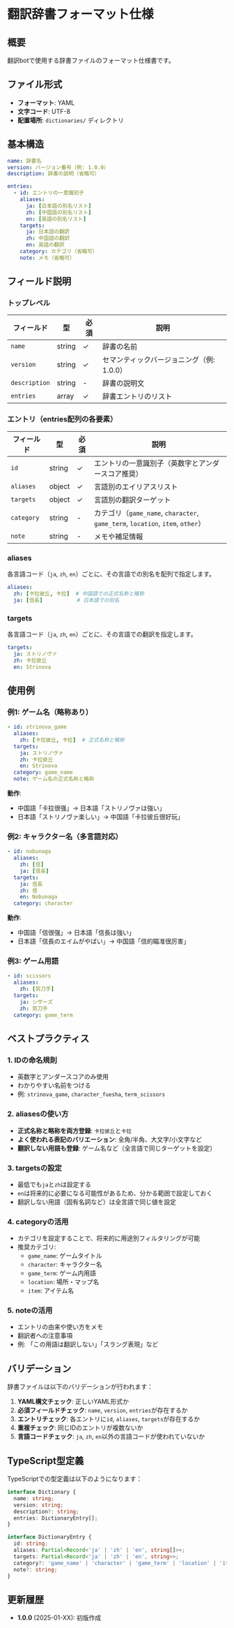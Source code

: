 # 翻訳辞書フォーマット仕様

## 概要

翻訳botで使用する辞書ファイルのフォーマット仕様書です。

## ファイル形式

- **フォーマット**: YAML
- **文字コード**: UTF-8
- **配置場所**: `dictionaries/` ディレクトリ

## 基本構造

```yaml
name: 辞書名
version: バージョン番号（例: 1.0.0）
description: 辞書の説明（省略可）

entries:
  - id: エントリの一意識別子
    aliases:
      ja: [日本語の別名リスト]
      zh: [中国語の別名リスト]
      en: [英語の別名リスト]
    targets:
      ja: 日本語の翻訳
      zh: 中国語の翻訳
      en: 英語の翻訳
    category: カテゴリ（省略可）
    note: メモ（省略可）
```

## フィールド説明

### トップレベル

| フィールド | 型 | 必須 | 説明 |
|----------|-----|------|------|
| `name` | string | ✓ | 辞書の名前 |
| `version` | string | ✓ | セマンティックバージョニング（例: 1.0.0） |
| `description` | string | - | 辞書の説明文 |
| `entries` | array | ✓ | 辞書エントリのリスト |

### エントリ（entries配列の各要素）

| フィールド | 型 | 必須 | 説明 |
|----------|-----|------|------|
| `id` | string | ✓ | エントリの一意識別子（英数字とアンダースコア推奨） |
| `aliases` | object | ✓ | 言語別のエイリアスリスト |
| `targets` | object | ✓ | 言語別の翻訳ターゲット |
| `category` | string | - | カテゴリ（`game_name`, `character`, `game_term`, `location`, `item`, `other`） |
| `note` | string | - | メモや補足情報 |

### aliases

各言語コード（`ja`, `zh`, `en`）ごとに、その言語での別名を配列で指定します。

```yaml
aliases:
  zh: [卡拉彼丘, 卡拉]  # 中国語での正式名称と略称
  ja: [信長]           # 日本語での別名
```

### targets

各言語コード（`ja`, `zh`, `en`）ごとに、その言語での翻訳を指定します。

```yaml
targets:
  ja: ストリノヴァ
  zh: 卡拉彼丘
  en: Strinova
```

## 使用例

### 例1: ゲーム名（略称あり）

```yaml
- id: strinova_game
  aliases:
    zh: [卡拉彼丘, 卡拉]  # 正式名称と略称
  targets:
    ja: ストリノヴァ
    zh: 卡拉彼丘
    en: Strinova
  category: game_name
  note: ゲーム名の正式名称と略称
```

**動作**:
- 中国語「卡拉很强」→ 日本語「ストリノヴァは強い」
- 日本語「ストリノヴァ楽しい」→ 中国語「卡拉彼丘很好玩」

### 例2: キャラクター名（多言語対応）

```yaml
- id: nobunaga
  aliases:
    zh: [信]
    ja: [信長]
  targets:
    ja: 信長
    zh: 信
    en: Nobunaga
  category: character
```

**動作**:
- 中国語「信很强」→ 日本語「信長は強い」
- 日本語「信長のエイムがやばい」→ 中国語「信的瞄准很厉害」

### 例3: ゲーム用語

```yaml
- id: scissors
  aliases:
    zh: [剪刀手]
  targets:
    ja: シザーズ
    zh: 剪刀手
  category: game_term
```

## ベストプラクティス

### 1. IDの命名規則

- 英数字とアンダースコアのみ使用
- わかりやすい名前をつける
- 例: `strinova_game`, `character_fuesha`, `term_scissors`

### 2. aliasesの使い方

- **正式名称と略称を両方登録**: `卡拉彼丘`と`卡拉`
- **よく使われる表記のバリエーション**: 全角/半角、大文字/小文字など
- **翻訳しない用語も登録**: ゲーム名など（全言語で同じターゲットを設定）

### 3. targetsの設定

- 最低でも`ja`と`zh`は設定する
- `en`は将来的に必要になる可能性があるため、分かる範囲で設定しておく
- 翻訳しない用語（固有名詞など）は全言語で同じ値を設定

### 4. categoryの活用

- カテゴリを設定することで、将来的に用途別フィルタリングが可能
- 推奨カテゴリ:
  - `game_name`: ゲームタイトル
  - `character`: キャラクター名
  - `game_term`: ゲーム内用語
  - `location`: 場所・マップ名
  - `item`: アイテム名

### 5. noteの活用

- エントリの由来や使い方をメモ
- 翻訳者への注意事項
- 例: 「この用語は翻訳しない」「スラング表現」など

## バリデーション

辞書ファイルは以下のバリデーションが行われます：

1. **YAML構文チェック**: 正しいYAML形式か
2. **必須フィールドチェック**: `name`, `version`, `entries`が存在するか
3. **エントリチェック**: 各エントリに`id`, `aliases`, `targets`が存在するか
4. **重複チェック**: 同じIDのエントリが複数ないか
5. **言語コードチェック**: `ja`, `zh`, `en`以外の言語コードが使われていないか

## TypeScript型定義

TypeScriptでの型定義は以下のようになります：

```typescript
interface Dictionary {
  name: string;
  version: string;
  description?: string;
  entries: DictionaryEntry[];
}

interface DictionaryEntry {
  id: string;
  aliases: Partial<Record<'ja' | 'zh' | 'en', string[]>>;
  targets: Partial<Record<'ja' | 'zh' | 'en', string>>;
  category?: 'game_name' | 'character' | 'game_term' | 'location' | 'item' | 'other';
  note?: string;
}
```

## 更新履歴

- **1.0.0** (2025-01-XX): 初版作成
